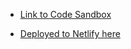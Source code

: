 - [Link to Code Sandbox](https://codesandbox.io/s/rtkstore-9jgqb?file=/src/styles.scss)

- [Deployed to Netlify here](https://csb-9jgqb.netlify.app/)
